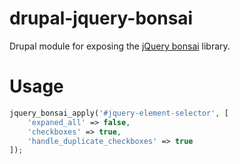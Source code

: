 # drupal-jquery-bonsai

Drupal module for exposing the [jQuery bonsai](https://github.com/aexmachina/jquery-bonsai) library.

# Usage

```php
jquery_bonsai_apply('#jquery-element-selector', [
	'expaned_all' => false,
	'checkboxes' => true,
	'handle_duplicate_checkboxes' => true
]);
```